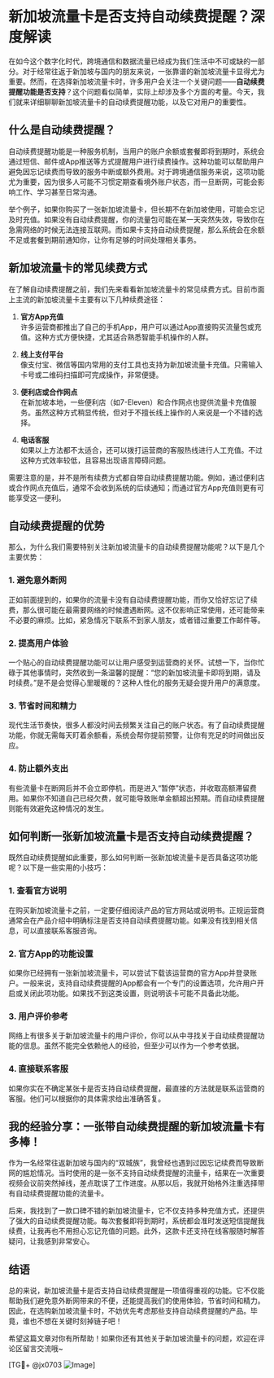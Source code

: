 # 新加坡流量卡是否支持自动续费提醒？深度解读

在如今这个数字化时代，跨境通信和数据流量已经成为我们生活中不可或缺的一部分。对于经常往返于新加坡与国内的朋友来说，一张靠谱的新加坡流量卡显得尤为重要。然而，在选择新加坡流量卡时，许多用户会关注一个关键问题——**自动续费提醒功能是否支持**？这个问题看似简单，实际上却涉及多个方面的考量。今天，我们就来详细聊聊新加坡流量卡的自动续费提醒功能，以及它对用户的重要性。

## 什么是自动续费提醒？

自动续费提醒功能是一种服务机制，当用户的账户余额或套餐即将到期时，系统会通过短信、邮件或App推送等方式提醒用户进行续费操作。这种功能可以帮助用户避免因忘记续费而导致的服务中断或额外费用。对于跨境通信服务来说，这项功能尤为重要，因为很多人可能不习惯定期查看境外账户状态，而一旦断网，可能会影响工作、学习甚至日常沟通。

举个例子，如果你购买了一张新加坡流量卡，但长期不在新加坡使用，可能会忘记及时充值。如果没有自动续费提醒，你的流量包可能在某一天突然失效，导致你在急需网络的时候无法连接互联网。而如果卡支持自动续费提醒，那么系统会在余额不足或套餐到期前通知你，让你有足够的时间处理相关事务。

## 新加坡流量卡的常见续费方式

在了解自动续费提醒之前，我们先来看看新加坡流量卡的常见续费方式。目前市面上主流的新加坡流量卡主要有以下几种续费途径：

1. **官方App充值**  
   许多运营商都推出了自己的手机App，用户可以通过App直接购买流量包或充值。这种方式方便快捷，尤其适合熟悉智能手机操作的人群。

2. **线上支付平台**  
   像支付宝、微信等国内常用的支付工具也支持为新加坡流量卡充值。只需输入卡号或二维码扫描即可完成操作，非常便捷。

3. **便利店或合作网点**  
   在新加坡本地，一些便利店（如7-Eleven）和合作网点也提供流量卡充值服务。虽然这种方式稍显传统，但对于不擅长线上操作的人来说是一个不错的选择。

4. **电话客服**  
   如果以上方法都不太适合，还可以拨打运营商的客服热线进行人工充值。不过这种方式效率较低，且容易出现语言障碍问题。

需要注意的是，并不是所有续费方式都自带自动续费提醒功能。例如，通过便利店或合作网点充值后，通常不会收到系统的后续通知；而通过官方App充值则更有可能享受这一便利。

## 自动续费提醒的优势

那么，为什么我们需要特别关注新加坡流量卡的自动续费提醒功能呢？以下是几个主要优势：

### 1. 避免意外断网
正如前面提到的，如果你的流量卡没有自动续费提醒功能，而你又恰好忘记了续费，那么很可能在最需要网络的时候遭遇断网。这不仅影响正常使用，还可能带来不必要的麻烦。比如，紧急情况下联系不到家人朋友，或者错过重要工作邮件等。

### 2. 提高用户体验
一个贴心的自动续费提醒功能可以让用户感受到运营商的关怀。试想一下，当你忙碌于其他事情时，突然收到一条温馨的提醒：“您的新加坡流量卡即将到期，请及时续费。”是不是会觉得心里暖暖的？这种人性化的服务无疑会提升用户的满意度。

### 3. 节省时间和精力
现代生活节奏快，很多人都没时间去频繁关注自己的账户状态。有了自动续费提醒功能，你就无需每天盯着余额看，系统会帮你提前预警，让你有充足的时间做出反应。

### 4. 防止额外支出
有些流量卡在断网后并不会立即停机，而是进入“暂停”状态，并收取高额滞留费用。如果你不知道自己已经欠费，就可能导致账单金额超出预期。而自动续费提醒则能有效避免这种情况的发生。

## 如何判断一张新加坡流量卡是否支持自动续费提醒？

既然自动续费提醒如此重要，那么如何判断一张新加坡流量卡是否具备这项功能呢？以下是一些实用的小技巧：

### 1. 查看官方说明
在购买新加坡流量卡之前，一定要仔细阅读产品的官方网站或说明书。正规运营商通常会在产品介绍中明确标注是否支持自动续费提醒功能。如果没有找到相关信息，可以直接联系客服咨询。

### 2. 官方App的功能设置
如果你已经拥有一张新加坡流量卡，可以尝试下载该运营商的官方App并登录账户。一般来说，支持自动续费提醒的App都会有一个专门的设置选项，允许用户开启或关闭此项功能。如果找不到这类设置，则说明该卡可能不具备此功能。

### 3. 用户评价参考
网络上有很多关于新加坡流量卡的用户评价，你可以从中寻找关于自动续费提醒功能的信息。虽然不能完全依赖他人的经验，但至少可以作为一个参考依据。

### 4. 直接联系客服
如果你实在不确定某张卡是否支持自动续费提醒，最直接的方法就是联系运营商的客服。他们可以根据你的具体需求给出准确答复。

## 我的经验分享：一张带自动续费提醒的新加坡流量卡有多棒！

作为一名经常往返新加坡与国内的“双城族”，我曾经也遇到过因忘记续费而导致断网的尴尬情况。当时使用的是一张不支持自动续费提醒的流量卡，结果在一次重要视频会议前突然掉线，差点耽误了工作进度。从那以后，我就开始格外注重选择带有自动续费提醒功能的流量卡。

后来，我找到了一款口碑不错的新加坡流量卡，它不仅支持多种充值方式，还提供了强大的自动续费提醒功能。每次套餐即将到期时，系统都会准时发送短信提醒我续费，让我再也不用担心忘记充值的问题。此外，这款卡还支持在线客服随时解答疑问，让我感到非常安心。

## 结语

总的来说，新加坡流量卡是否支持自动续费提醒是一项值得重视的功能。它不仅能帮助我们避免意外断网带来的不便，还能提高我们的使用体验，节省时间和精力。因此，在选购新加坡流量卡时，不妨优先考虑那些支持自动续费提醒的产品。毕竟，谁也不想在关键时刻掉链子吧！

希望这篇文章对你有所帮助！如果你还有其他关于新加坡流量卡的问题，欢迎在评论区留言交流哦~

[TG💪+ @jx0703 ![Image](https://github.com/user-attachments/assets/dbca1d08-cadb-493c-b0ec-ad6f7a83f270)]